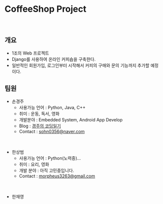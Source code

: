 # CoffeeShop Project

　

## 개요



* 1조의 Web 프로젝트
* Django를 사용하여 온라인 커피숍을 구축한다.
* 일반적인 회원가입, 로그인부터 시작해서 커피의 구매와 문의 기능까지 추가할 예정이다.



## 팀원



* 손경주
  * 사용가능 언어 : Python, Java, C++
  * 취미 : 운동, 독서, 영화
  * 개발분야 : Embedded System, Android App Develop
  * Blog : [경주의 코딩일기](https://sohn0356-git.github.io)
  * Contact : sohn0356@naver.com

　

* 한상범
  * 사용가능 언어 : Python(노력중)...
  * 취미 : 요리, 영화
  * 개발 분야 : 아직 고민중입니다.
  * Contact : morpheus3263@gmail.com
  

　


* 한재영



